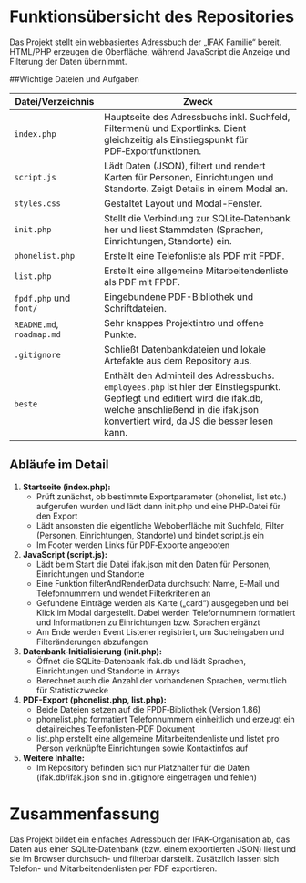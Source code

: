 # Funktionsübersicht des Repositories

Das Projekt stellt ein webbasiertes Adressbuch der „IFAK Familie“ bereit. HTML/PHP erzeugen die Oberfläche, während JavaScript die Anzeige und Filterung der Daten übernimmt.

##Wichtige Dateien und Aufgaben

| Datei/Verzeichnis         | Zweck                                                                                                                                  |
| ------------------------- | -------------------------------------------------------------------------------------------------------------------------------------- |
| `index.php`               | Hauptseite des Adressbuchs inkl. Suchfeld, Filtermenü und Exportlinks. Dient gleichzeitig als Einstiegspunkt für PDF‑Exportfunktionen. |
| `script.js`               | Lädt Daten (JSON), filtert und rendert Karten für Personen, Einrichtungen und Standorte. Zeigt Details in einem Modal an.              |
| `styles.css`              | Gestaltet Layout und Modal-Fenster.                                                                                                    |
| `init.php`                | Stellt die Verbindung zur SQLite‑Datenbank her und liest Stammdaten (Sprachen, Einrichtungen, Standorte) ein.                          |
| `phonelist.php`           | Erstellt eine Telefonliste als PDF mit FPDF.                                                                                           |
| `list.php`                | Erstellt eine allgemeine Mitarbeitendenliste als PDF mit FPDF.                                                                         |
| `fpdf.php` und `font/`    | Eingebundene PDF-Bibliothek und Schriftdateien.                                                                                        |
| `README.md`, `roadmap.md` | Sehr knappes Projektintro und offene Punkte.                                                                                           |
| `.gitignore`              | Schließt Datenbankdateien und lokale Artefakte aus dem Repository aus.                                                                 |
| `beste`                   | Enthält den Adminteil des Adressbuchs. `employees.php` ist hier der Einstiegspunkt. Gepflegt und editiert wird die ifak.db, welche anschließend in die ifak.json konvertiert wird, da JS die besser lesen kann.                                                                                     |


## Abläufe im Detail

1. **Startseite (index.php):**
    - Prüft zunächst, ob bestimmte Exportparameter (phonelist, list etc.) aufgerufen wurden und lädt dann init.php und eine PHP‑Datei für den Export
    - Lädt ansonsten die eigentliche Weboberfläche mit Suchfeld, Filter (Personen, Einrichtungen, Standorte) und bindet script.js ein
    - Im Footer werden Links für PDF‑Exporte angeboten
2. **JavaScript (script.js):**
    - Lädt beim Start die Datei ifak.json mit den Daten für Personen, Einrichtungen und Standorte
    - Eine Funktion filterAndRenderData durchsucht Name, E‑Mail und Telefonnummern und wendet Filterkriterien an
    - Gefundene Einträge werden als Karte („card“) ausgegeben und bei Klick im Modal dargestellt. Dabei werden Telefonnummern formatiert und Informationen zu Einrichtungen bzw. Sprachen ergänzt
    - Am Ende werden Event Listener registriert, um Sucheingaben und Filteränderungen abzufangen
3. **Datenbank-Initialisierung (init.php):**
    - Öffnet die SQLite‑Datenbank ifak.db und lädt Sprachen, Einrichtungen und Standorte in Arrays
    - Berechnet auch die Anzahl der vorhandenen Sprachen, vermutlich für Statistikzwecke
4. **PDF-Export (phonelist.php, list.php):**
    - Beide Dateien setzen auf die FPDF‑Bibliothek (Version 1.86)
    - phonelist.php formatiert Telefonnummern einheitlich und erzeugt ein detailreiches Telefonlisten-PDF Dokument
    - list.php erstellt eine allgemeine Mitarbeitendenliste und listet pro Person verknüpfte Einrichtungen sowie Kontaktinfos auf
5. **Weitere Inhalte:**
    - Im Repository befinden sich nur Platzhalter für die Daten (ifak.db/ifak.json sind in .gitignore eingetragen und fehlen)

# Zusammenfassung

Das Projekt bildet ein einfaches Adressbuch der IFAK‑Organisation ab, das Daten aus einer SQLite‑Datenbank (bzw. einem exportierten JSON) liest und sie im Browser durchsuch- und filterbar darstellt. Zusätzlich lassen sich Telefon- und Mitarbeitendenlisten per PDF exportieren.
